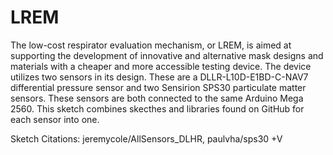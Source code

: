 # LREM

The low-cost respirator evaluation mechanism, or LREM, is aimed at supporting the development of innovative and alternative mask designs and materials with a cheaper and more accessible testing device. The device utilizes two sensors in its design. These are a DLLR-L10D-E1BD-C-NAV7 differential pressure sensor and two Sensirion SPS30 particulate matter sensors. These sensors are both connected to the same Arduino Mega 2560. This sketch combines skecthes and libraries found on GitHub for each sensor into one.

Sketch Citations: jeremycole/AllSensors_DLHR, paulvha/sps30
+V 
